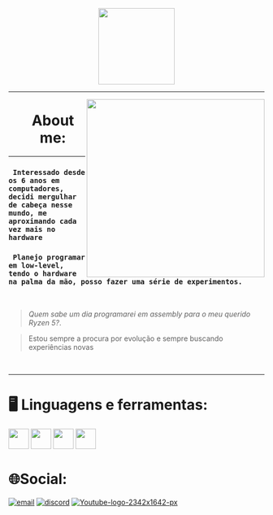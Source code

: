 <p align="center">
  <img src="https://github.com/user-attachments/assets/0dc97d3b-80cb-42ae-828c-413130061a97"
    align=justify
    height=150>
</p>

---

<p align="center">
  <img src="https://github.com/user-attachments/assets/df2eb32b-d28e-4bc1-abf5-0c99cdbb437a" 
    align=right
    height=350
    >
</p>


<div id="user-content-toc" align="center">
  <ul>
  <summary><h1> About me: </h1></summary>
  </ul>
</div>

---

 ### `  Interessado desde os 6 anos em computadores, decidi mergulhar de cabeça nesse mundo, me aproximando cada vez mais no hardware `
 ### `  Planejo programar em low-level, tendo o hardware na palma da mão, posso fazer uma série de experimentos. `

<br>
  
 > *Quem sabe um dia programarei em assembly para o meu querido Ryzen 5?*.

 > Estou sempre a procura por evolução e sempre buscando experiências novas
</br>



---

### <h1>🖥️ Linguagens e ferramentas:</h2>

<img src= https://github.com/user-attachments/assets/c94d1852-4d68-48f1-9d54-a4a14d4faed2 height=40>
<img src= https://github.com/user-attachments/assets/a0eab77d-38a0-4af2-be72-38248f3bad86 height=40>
<img src= https://github.com/user-attachments/assets/c7bbcfcf-a79d-4cc8-8b32-403491c7679b height=40>
<img src= https://github.com/user-attachments/assets/2b826faf-a7e2-4f27-8b42-f427129054fa height=40>

<h1>🌐Social:</h1>

[![email](https://github.com/user-attachments/assets/cd4d64e4-4493-404b-ac6f-d3107fbd9766)](mailto:lowhack@tutamail.com) [![discord](https://github.com/user-attachments/assets/8faefdf7-f740-402b-82fc-b64e405f27e8)](https://discord.gg/Zbgab7jC4h) [![Youtube-logo-2342x1642-px](https://github.com/user-attachments/assets/8dd7a3fe-4a2b-44c3-bd9e-193ab2c4f9b9)](https://www.youtube.com/@lowwryzen)



